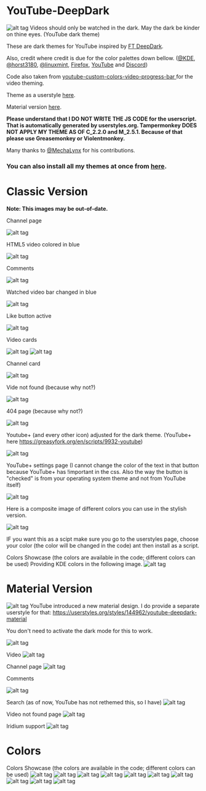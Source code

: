 # YouTube-DeepDark
![alt tag](https://gitlab.com/RaitaroH/YouTube-DeepDark/raw/master/YT_Images/YT%20-%20DeepDark.png)
Videos should only be watched in the dark. May the dark be kinder on thine eyes. (YouTube dark theme)

These are dark themes for YouTube inspired by [FT DeepDark](https://addons.mozilla.org/en-US/firefox/addon/ft-deepdark/?src=search). 

Also, credit where credit is due for the color palettes down bellow. ([@KDE](https://github.com/KDE), [@horst3180](https://github.com/horst3180), [@linuxmint](https://github.com/linuxmint), [Firefox](https://www.mozilla.org/en-US/firefox/new/), [YouTube](https://www.youtube.com/) and [Discord](https://discordapp.com/))

Code also taken from [youtube-custom-colors-video-progress-bar
](https://userstyles.org/styles/95280/youtube-custom-colors-video-progress-bar) for the video theming.

Theme as a userstyle [here](https://userstyles.org/styles/135831/youtube-deepdark).

Material version [here](https://userstyles.org/styles/144962/youtube-deepdark-material).

**Please understand that I DO NOT WRITE THE JS CODE for the userscript. That is automatically generated by userstyles.org. Tampermonkey DOES NOT APPLY MY THEME AS OF C_2.2.0 and M_2.5.1. Because of that please use Greasemonkey or Violentmonkey.**


Many thanks to [@MechaLynx](https://github.com/MechaLynx) for his contributions.

### **You can also install all my themes at once from [here](https://gitlab.com/RaitaroH/Import-All-Deepdark).**


# Classic Version
**Note: This images may be out-of-date.**

Channel page

![alt tag](https://i.imgur.com/345bBev.png)

HTML5 video colored in blue

![alt tag](https://i.imgur.com/UGPQusT.png)

Comments

![alt tag](https://i.imgur.com/OZX1PEf.png)

Watched video bar changed in blue

![alt tag](https://i.imgur.com/MWyXmmz.png)

Like button active

![alt tag](https://i.imgur.com/1YJ29Qi.png)

Video cards

![alt tag](https://i.imgur.com/25iLUU6.png)  ![alt tag](https://i.imgur.com/rbe7IxT.png)

Channel card

![alt tag](https://i.imgur.com/0xUX5xD.png)

Vide not found (because why not?)

![alt tag](https://i.imgur.com/QMyw2zj.png)

404 page (because why not?)

![alt tag](https://i.imgur.com/CdOvw4k.png)

Youtube+ (and every other icon) adjusted for the dark theme. (YouTube+ here https://greasyfork.org/en/scripts/9932-youtube)

![alt tag](https://i.imgur.com/rs9XeBR.png)

YouTube+ settings page (I cannot change the color of the text in that button because YouTube+ has !important in the css. Also the way the button is "checked" is from your operating system theme and not from YouTube itself)

![alt tag](https://i.imgur.com/LtFx5qx.png)

Here is a composite image of different colors you can use in the stylish version. 

![alt tag](https://i.imgur.com/tm76ftu.png)

IF you want this as a scipt make sure you go to the userstyles page, choose your color (the color will be changed in the code) ant then install as a script.

Colors Showcase (the colors are available in the code; different colors can be used)
Providing KDE colors in the following image.
![alt tag](https://i.imgur.com/WoskdFg.png)



# Material Version
![alt tag](https://gitlab.com/RaitaroH/YouTube-DeepDark/raw/master/YT_Images/YT%20-%20DeepDarkMaterial.png)
YouTube introduced a new material design. I do provide a separate userstyle for that:
https://userstyles.org/styles/144962/youtube-deepdark-material

You don't need to activate the dark mode for this to work.

![alt tag](https://gitlab.com/RaitaroH/YouTube-DeepDark/raw/master/YT_Images/Dark_Off.png)

Video
![alt tag](https://gitlab.com/RaitaroH/YouTube-DeepDark/raw/master/YT_Images/Video.png)

Channel page
![alt tag](https://gitlab.com/RaitaroH/YouTube-DeepDark/raw/master/YT_Images/Channel%20page.png)

Comments

![alt tag](https://gitlab.com/RaitaroH/YouTube-DeepDark/raw/master/YT_Images/Comments.png)

Search (as of now, YouTube has not rethemed this, so I have)
![alt tag](https://gitlab.com/RaitaroH/YouTube-DeepDark/raw/master/YT_Images/Search.png)

Video not found page
![alt tag](https://gitlab.com/RaitaroH/YouTube-DeepDark/raw/master/YT_Images/Video%20not%20found%20page.png)

Iridium support
![alt tag](https://gitlab.com/RaitaroH/YouTube-DeepDark/raw/master/YT_Images/Iridium.png)

# Colors
Colors Showcase (the colors are available in the code; different colors can be used)
![alt tag](https://gitlab.com/RaitaroH/YouTube-DeepDark/raw/master/YT_Images/ArcColors.png)
![alt tag](https://gitlab.com/RaitaroH/YouTube-DeepDark/raw/master/YT_Images/BreezeColors.png)
![alt tag](https://gitlab.com/RaitaroH/YouTube-DeepDark/raw/master/YT_Images/DeepDarkColors.png)
![alt tag](https://gitlab.com/RaitaroH/YouTube-DeepDark/raw/master/YT_Images/DiscordColors.png)
![alt tag](https://gitlab.com/RaitaroH/YouTube-DeepDark/raw/master/YT_Images/FirefoxColors.png)
![alt tag](https://gitlab.com/RaitaroH/YouTube-DeepDark/raw/master/YT_Images/Firefox57Colors.png)
![alt tag](https://gitlab.com/RaitaroH/YouTube-DeepDark/raw/master/YT_Images/VertexColors.png)
![alt tag](https://gitlab.com/RaitaroH/YouTube-DeepDark/raw/master/YT_Images/Mint-Y-DarkColors.png)
![alt tag](https://gitlab.com/RaitaroH/YouTube-DeepDark/raw/master/YT_Images/YoutubeColors.png)
![alt tag](https://gitlab.com/RaitaroH/YouTube-DeepDark/raw/master/YT_Images/9animeColors.png)

